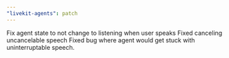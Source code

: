 ```yaml
---
"livekit-agents": patch
---
```


Fix agent state to not change to listening when user speaks
Fixed canceling uncancelable speech
Fixed bug where agent would get stuck with uninterruptable speech.
